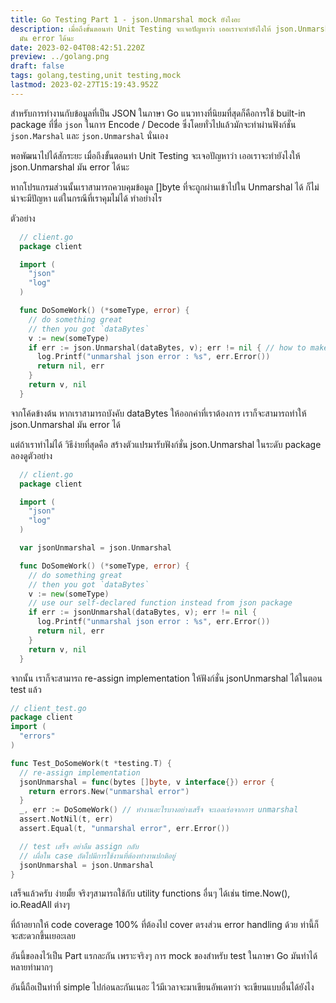 ```yaml
---
title: Go Testing Part 1 - json.Unmarshal mock ยังไงอะ
description: เมื่อถึงขั้นตอนทำ Unit Testing จะเจอปัญหาว่า เออเราจะทำยังไงให้ json.Unmarshal
  มัน error ได้นะ
date: 2023-02-04T08:42:51.220Z
preview: ../golang.png
draft: false
tags: golang,testing,unit testing,mock
lastmod: 2023-02-27T15:19:43.952Z
---
```


สำหรับการทำงานกับข้อมูลที่เป็น JSON ในภาษา Go แนวทางที่นิยมที่สุดก็คือการใช้ built-in package ที่ชื่อ `json` ในการ Encode / Decode ซึ่งโดยทั่วไปแล้วมักจะทำผ่านฟังก์ชั่น `json.Marshal` และ `json.Unmarshal` นั่นเอง

พอพัฒนาไปได้สักระยะ เมื่อถึงขั้นตอนทำ Unit Testing จะเจอปัญหาว่า เออเราจะทำยังไงให้ json.Unmarshal มัน error ได้นะ

หากโปรแกรมส่วนนั้นเราสามารถควบคุมข้อมูล []byte ที่จะถูกผ่านเข้าไปใน Unmarshal ได้ ก็ไม่น่าจะมีปัญหา แต่ในกรณีที่เราคุมไม่ได้ ทำอย่างไร

ตัวอย่าง

```go
  // client.go
  package client

  import (
    "json"
    "log"
  )

  func DoSomeWork() (*someType, error) {
    // do something great
    // then you got `dataBytes`
    v := new(someType)
    if err := json.Unmarshal(dataBytes, v); err != nil { // how to make this error?
      log.Printf("unmarshal json error : %s", err.Error())
      return nil, err
    }
    return v, nil
  }
```

จากโค้ดข้างต้น หากเราสามารถบังคับ dataBytes ให้ออกค่าที่เราต้องการ เราก็จะสามารถทำให้ json.Unmarshal มัน error ได้

แต่ถ้าเราทำไม่ได้ วิธีง่ายที่สุดคือ สร้างตัวแปรมารับฟังก์ชั่น json.Unmarshal ในระดับ package ลองดูตัวอย่าง

```go
  // client.go
  package client

  import (
    "json"
    "log"
  )

  var jsonUnmarshal = json.Unmarshal

  func DoSomeWork() (*someType, error) {
    // do something great
    // then you got `dataBytes`
    v := new(someType)
    // use our self-declared function instead from json package
    if err := jsonUnmarshal(dataBytes, v); err != nil {
      log.Printf("unmarshal json error : %s", err.Error())
      return nil, err
    }
    return v, nil
  }
```

จากนั้น เราก็จะสามารถ re-assign implementation ให้ฟังก์ชั่น jsonUnmarshal ได้ในตอน test แล้ว

```go
// client_test.go
package client
import (
  "errors"
)

func Test_DoSomeWork(t *testing.T) {
  // re-assign implementation
  jsonUnmarshal = func(bytes []byte, v interface{}) error {
    return errors.New("unmarshal error")
  }
  _, err := DoSomeWork() // ทำงานอะไรบางอย่างเสร็จ จะเออเร่อจากการ unmarshal
  assert.NotNil(t, err)
  assert.Equal(t, "unmarshal error", err.Error())

  // test เสร็จ อย่าลืม assign กลับ
  // เผื่อใน case ถัดไปมีการใช้งานที่ต้องทำงานปกติอยู่
  jsonUnmarshal = json.Unmarshal
}
```

เสร็จแล้วครับ ง่ายมั้ย จริงๆสามารถใช้กับ utility functions อื่นๆ ได้เช่น time.Now(), io.ReadAll ต่างๆ

ที่ถ้าอยากให้ code coverage 100% ที่ต้องไป cover ตรงส่วน error handling ด้วย ท่านี้ก็จะสะดวกขึ้นเยอะเลย

อันนี้ขอลงไว้เป็น Part แรกละกัน เพราะจริงๆ การ mock ของสำหรับ test ในภาษา Go มันทำได้หลายท่ามากๆ

อันนี้ถือเป็นท่าที่ simple ไปก่อนละกันเนอะ ไว้มีเวลาจะมาเขียนอัพเดทว่า จะเขียนแบบอื่นได้ยังไง
